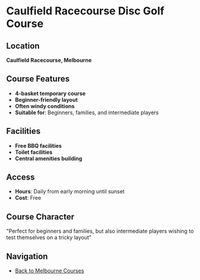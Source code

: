 # Caulfield Racecourse Disc Golf Course

## Location
**Caulfield Racecourse, Melbourne**

## Course Features
- **4-basket temporary course**
- **Beginner-friendly layout**
- **Often windy conditions**
- **Suitable for**: Beginners, families, and intermediate players

## Facilities
- **Free BBQ facilities**
- **Toilet facilities** 
- **Central amenities building**

## Access
- **Hours**: Daily from early morning until sunset
- **Cost**: Free

## Course Character
"Perfect for beginners and families, but also intermediate players wishing to test themselves on a tricky layout"

## Navigation
- [Back to Melbourne Courses](../melbourne-courses/index.md)